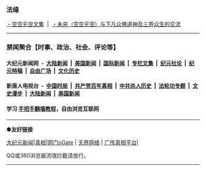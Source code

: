 ### 法缘

[・空空无空文集](https://github.com/lanna2019/lanna2019.github.io/issues/65#issue-454113136) &nbsp;|&nbsp; 
[・未央（空空无空）与下凡众佛道神及三界众生的交流](https://github.com/lanna2019/lanna2019.github.io/issues/64#issue-454107840)

-----------------------------------------------------------

### 禁闻聚合【时事、政治、社会、评论等】


#### 大纪元新闻网 &nbsp;-&nbsp; [大陆新闻](https://github.com/gfw-breaker/banned-news/blob/master/indexes/nsc413.md?t=06100937) &nbsp;|&nbsp; [美国新闻](https://github.com/gfw-breaker/banned-news/blob/master/indexes/nsc412.md?t=06100937) &nbsp;|&nbsp; [国际新闻](https://github.com/gfw-breaker/banned-news/blob/master/indexes/nsc418.md?t=06100937) &nbsp;|&nbsp; [专栏文集](https://github.com/gfw-breaker/banned-news/blob/master/indexes/nsc423.md?t=06100937) &nbsp;|&nbsp; [纪元社论](https://github.com/gfw-breaker/banned-news/blob/master/indexes/nsc422.md?t=06100937) &nbsp;|&nbsp; [纪元特稿](https://github.com/gfw-breaker/banned-news/blob/master/indexes/nsc424.md?t=06100937) &nbsp;|&nbsp; [自由广场](https://github.com/gfw-breaker/banned-news/blob/master/indexes/nsc993.md?t=06100937) &nbsp;|&nbsp; [文化历史](https://github.com/gfw-breaker/banned-news/blob/master/indexes/nsc975.md?t=06100937)

#### 新唐人电视台 &nbsp;-&nbsp; [中国时局](https://github.com/gfw-breaker/banned-news/blob/master/indexes/prog1138.md?t=06100937) &nbsp;|&nbsp; [共产党百年真相](https://github.com/gfw-breaker/banned-news/blob/master/indexes/prog1699.md?t=06100937) &nbsp;|&nbsp; [中共杀人历史](https://github.com/gfw-breaker/banned-news/blob/master/indexes/prog1695.md?t=06100937)  &nbsp;|&nbsp; [法轮功专题](https://github.com/gfw-breaker/banned-news/blob/master/indexes/prog1530.md?t=06100937) &nbsp;|&nbsp; [文史漫步](https://github.com/gfw-breaker/banned-news/blob/master/indexes/prog647.md?t=06100937) &nbsp;|&nbsp; [大陆新闻](https://github.com/gfw-breaker/banned-news/blob/master/indexes/prog204.md?t=06100937) &nbsp;|&nbsp; [美国新闻](https://github.com/gfw-breaker/banned-news/blob/master/indexes/prog203.md?t=06100937)

#### 学习 [手把手翻墙教程](https://github.com/gfw-breaker/guides/wiki)，自由浏览互联网

-----------------------------------------------------------

**●友好链接**

[大纪元新闻](https://git.io/dajiyan)|[真相](https://qqtrex1234.github.io/smile/index.html)|[网门oGate](https://github.com/ogate2/ogate)   | [无界网络](https://github.com/bannedbook/fanqiang/wiki#to-wjw) | [广传真相平台](https://github.com/bannedbook/fanqiang/wiki#gczxpt)|

QQ或360浏览器流氓拦截请放行。

-----------------------------------------------------------
